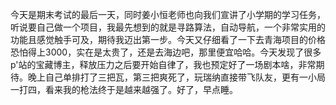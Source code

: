 今天是期末考试的最后一天，同时姜小恒老师也向我们宣讲了小学期的学习任务，听说要自己做一个项目，我最先想到的就是寻路算法，自动导航，一个非常实用的功能且感觉触手可及，期待我迈出第一步。今天又仔细看了一下去青海项目的价格恐怕得上3000，实在是太贵了，还是去海边吧，那里便宜哈哈。今天发现了很多p'站的宝藏博主，释放压力之后要开始自律了，我也预定好了一场剧本啥，非常期待。晚上自己单排打了三把瓦，第三把爽死了，玩瑞纳直接带飞队友，更有一小局一打四，看来我的枪法终于是越来越强了。好了，早点睡。
